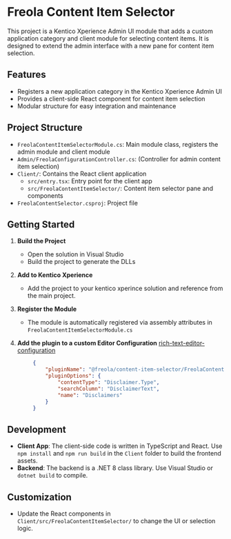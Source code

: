 # Freola Content Item Selector

This project is a Kentico Xperience Admin UI module that adds a custom application category and client module for selecting content items. It is designed to extend the admin interface with a new pane for content item selection.

## Features
- Registers a new application category in the Kentico Xperience Admin UI
- Provides a client-side React component for content item selection
- Modular structure for easy integration and maintenance

## Project Structure
- `FreolaContentItemSelectorModule.cs`: Main module class, registers the admin module and client module
- `Admin/FreolaConfigurationController.cs`: (Controller for admin content item selection)
- `Client/`: Contains the React client application
  - `src/entry.tsx`: Entry point for the client app
  - `src/FreolaContentItemSelector/`: Content item selector pane and components
- `FreolaContentSelector.csproj`: Project file

## Getting Started
1. **Build the Project**
   - Open the solution in Visual Studio
   - Build the project to generate the DLLs

2. **Add to Kentico Xperience**
   - Add the project to your kentico xperince solution and reference from the main project.

3. **Register the Module**
   - The module is automatically registered via assembly attributes in `FreolaContentItemSelectorModule.cs`

4. **Add the plugin to a custom Editor Configuration**
   [rich-text-editor-configuration](https://docs.kentico.com/documentation/developers-and-admins/configuration/rich-text-editor-configuration#customize-the-editor)
   ````json
        {
            "pluginName": "@freola/content-item-selector/FreolaContentItemSelector",
            "pluginOptions": {
                "contentType": "Disclaimer.Type",
                "searchColumn": "DisclaimerText",
                "name": "Disclaimers"
            }
        }
   ````

## Development
- **Client App**: The client-side code is written in TypeScript and React. Use `npm install` and `npm run build` in the `Client` folder to build the frontend assets.
- **Backend**: The backend is a .NET 8 class library. Use Visual Studio or `dotnet build` to compile.

## Customization
- Update the React components in `Client/src/FreolaContentItemSelector/` to change the UI or selection logic.
